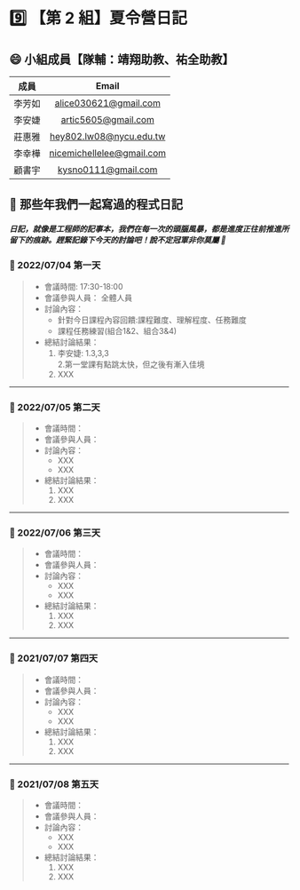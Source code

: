 # :nine: 【第 2 組】夏令營日記

## :smile: 小組成員【隊輔：靖翔助教、祐全助教】
|  成員  |          Email           |
| :----: | :----------------------: |
| 李芳如 | alice030621@gmail.com |
| 李安婕 | artic5605@gmail.com |
| 莊惠雅 | hey802.lw08@nycu.edu.tw |
| 李幸樺 | nicemichellelee@gmail.com |
| 顧書宇 | kysno0111@gmail.com |

## :memo: 那些年我們一起寫過的程式日記
##### 日記，就像是工程師的記事本，我們在每一次的頭腦風暴，都是進度正往前推進所留下的痕跡。趕緊記錄下今天的討論吧！說不定冠軍非你莫屬 🎊
### :round_pushpin: 2022/07/04 第一天
> * 會議時間: 17:30-18:00
> * 會議參與人員： 全體人員
> * 討論內容：  
>    * 針對今日課程內容回饋:課程難度、理解程度、任務難度
>    * 課程任務練習(組合1&2、組合3&4)
> * 總結討論結果：  
>    1. 李安婕:
>      1.3,3,3  
>      2.第一堂課有點跳太快，但之後有漸入佳境
>    2. XXX
---
### :round_pushpin: 2022/07/05 第二天
> * 會議時間：
> * 會議參與人員：
> * 討論內容：  
>    * XXX
>    * XXX
> * 總結討論結果：  
>    1. XXX
>    2. XXX
---
### :round_pushpin: 2022/07/06 第三天
> * 會議時間：
> * 會議參與人員：
> * 討論內容：  
>    * XXX
>    * XXX
> * 總結討論結果：  
>    1. XXX
>    2. XXX
---
### :round_pushpin: 2021/07/07 第四天
> * 會議時間：
> * 會議參與人員：
> * 討論內容：  
>    * XXX
>    * XXX
> * 總結討論結果：  
>    1. XXX
>    2. XXX
---
### :round_pushpin: 2021/07/08 第五天
> * 會議時間：
> * 會議參與人員：
> * 討論內容：  
>    * XXX
>    * XXX
> * 總結討論結果：  
>    1. XXX
>    2. XXX
